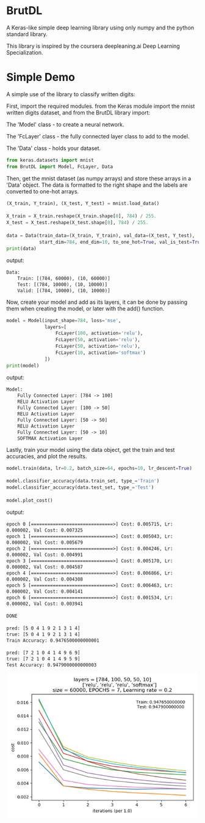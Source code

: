 # BrutDL
A Keras-like simple deep learning library using only numpy and the python standard library.

This library is inspired by the coursera deepleaning.ai Deep Learning Specialization.


# Simple Demo
A simple use of the library to classify written digits:

First, import the required modules.
from the Keras module import the mnist written digits dataset, and from the BrutDL library import:

The 'Model' class - to create a neural network.

The 'FcLayer' class - the fully connected layer class to add to the model.

The 'Data' class - holds your dataset.
```python
from keras.datasets import mnist
from BrutDL import Model, FcLayer, Data
```

Then, get the mnist dataset (as numpy arrays) and store these arrays in a 'Data' object.
The data is formatted to the right shape and the labels are converted to one-hot arrays.
```python
(X_train, Y_train), (X_test, Y_test) = mnist.load_data()

X_train = X_train.reshape(X_train.shape[0], 784) / 255.
X_test = X_test.reshape(X_test.shape[0], 784) / 255.

data = Data(train_data=(X_train, Y_train), val_data=(X_test, Y_test),
            start_dim=784, end_dim=10, to_one_hot=True, val_is_test=True)
print(data)
```
output:
```
Data:
	Train: [(784, 60000), (10, 60000)]
	Test: [(784, 10000), (10, 10000)]
	Valid: [(784, 10000), (10, 10000)]
```

Now, create your model and add as its layers, it can be done by passing them when creating the model, or later with the add() function.
```python
model = Model(input_shape=784, loss='mse',
              layers=[
                  FcLayer(100, activation='relu'),
                  FcLayer(50, activation='relu'),
                  FcLayer(50, activation='relu'),
                  FcLayer(10, activation='softmax')
              ])
print(model)
```
output:
```
Model:
	Fully Connected Layer: [784 -> 100]
	RELU Activation Layer
	Fully Connected Layer: [100 -> 50]
	RELU Activation Layer
	Fully Connected Layer: [50 -> 50]
	RELU Activation Layer
	Fully Connected Layer: [50 -> 10]
	SOFTMAX Activation Layer
```

Lastly, train your model using the data object, get the train and test accuracies, and plot the results.
```python
model.train(data, lr=0.2, batch_size=64, epochs=10, lr_descent=True)

model.classifier_accuracy(data.train_set, type_='Train')
model.classifier_accuracy(data.test_set, type_='Test')

model.plot_cost()
```
output:
```
epoch 0 [==============================>] Cost: 0.005715, Lr: 0.000002, Val Cost: 0.007325
epoch 1 [==============================>] Cost: 0.005043, Lr: 0.000002, Val Cost: 0.005679
epoch 2 [==============================>] Cost: 0.004246, Lr: 0.000002, Val Cost: 0.004991
epoch 3 [==============================>] Cost: 0.005170, Lr: 0.000002, Val Cost: 0.004587
epoch 4 [==============================>] Cost: 0.006866, Lr: 0.000002, Val Cost: 0.004308
epoch 5 [==============================>] Cost: 0.006463, Lr: 0.000002, Val Cost: 0.004141
epoch 6 [==============================>] Cost: 0.001534, Lr: 0.000002, Val Cost: 0.003941

DONE

pred: [5 0 4 1 9 2 1 3 1 4]
true: [5 0 4 1 9 2 1 3 1 4]
Train Accuracy: 0.9476500000000001

pred: [7 2 1 0 4 1 4 9 6 9]
true: [7 2 1 0 4 1 4 9 5 9]
Test Accuracy: 0.9479000000000003
```
![Output Of model.plot_cost()](/imgs/mnist_plot_1.png)
